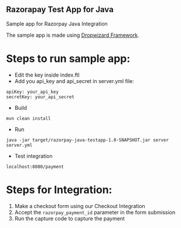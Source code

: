 ## Razorapay Test App for Java

Sample app for Razorpay Java Integration

The sample app is made using [Dropwizard Framework](http://www.dropwizard.io/1.0.2/docs/).

# Steps to run sample app:

- Edit the key inside index.ftl
- Add you api_key and api_secret in server.yml file:
```
apiKey: your_api_key
secretKey: your_api_secret
```
- Build 
```
mvn clean install
```
- Run 
```
java -jar target/razorpay-java-testapp-1.0-SNAPSHOT.jar server server.yml
```
- Test integration 
```
localhost:8080/payment
```

# Steps for Integration:

1. Make a checkout form using our Checkout Integration
2. Accept the `razorpay_payment_id` parameter in the form submission
3. Run the capture code to capture the payment
